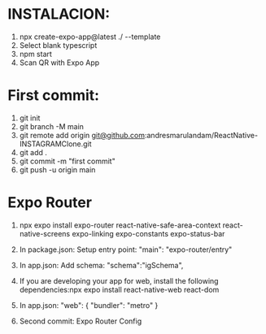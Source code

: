 # INSTALACION:

1. npx create-expo-app@latest ./ --template
2. Select blank typescript
3. npm start
4. Scan QR with Expo App

# First commit:

1. git init
2. git branch -M main
3. git remote add origin git@github.com:andresmarulandam/ReactNative-INSTAGRAMClone.git
4. git add .
5. git commit -m "first commit"
6. git push -u origin main

# Expo Router

1. npx expo install expo-router react-native-safe-area-context react-native-screens expo-linking expo-constants expo-status-bar
2. In package.json: Setup entry point: "main": "expo-router/entry"
3. In app.json: Add schema: "schema":"igSchema",
4. If you are developing your app for web, install the following dependencies:npx expo install react-native-web react-dom
5. In app.json: "web": {
   "bundler": "metro"
   }

6. Second commit: Expo Router Config
